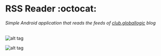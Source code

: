 # RSS Reader :octocat:
######  Simple Android application that reads the feeds of [club.globallogic](http://club.globallogic.com.ar/) blog

![alt tag](http://rmdopen.bmj.com/site/icons/rss-icon.gif)

![alt tag](https://raw.github.com/globallogicargentina/android-rssreader/master/android-rss.png)
